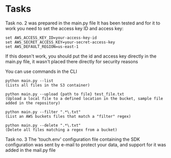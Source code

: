 # Tasks

Task no. 2 was prepared in the main.py file
It has been tested and for it to work you need to set the access key ID and access key:
```
set AWS_ACCESS_KEY_ID=your-access-key-id
set AWS_SECRET_ACCESS_KEY=your-secret-access-key
set AWS_DEFAULT_REGION=us-east-1
``` 
If this doesn't work, you should put the id and access key directly in the main.py file, it wasn't placed there directly for security reasons

You can use commands in the CLI
```
python main.py --list  
(Lists all files in the S3 container)

python main.py --upload {path to file} test_file.txt 
(Upload a local file to a defined location in the bucket, sample file added in the repository)

python main.py --filter ".*\.txt" 
(List an AWS buckets files that match a "filter" regex)

python main.py --delete ".*\.txt"  
(Delete all files matching a regex from a bucket)
```

Task no. 3
The 'touch.env' configuration file containing the SDK configuration was sent by e-mail to protect your data, and support for it was added in the mail.py file